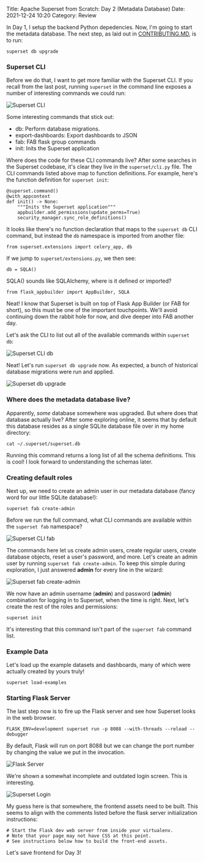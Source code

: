 Title: Apache Superset from Scratch: Day 2 (Metadata Database)
Date: 2021-12-24 10:20
Category: Review

In Day 1, I setup the backend Python depedencies. Now, I'm going to start the metadata database. The next step, as laid out in [CONTRIBUTING.MD](https://github.com/apache/superset/blob/master/CONTRIBUTING.md#setup-local-environment-for-development), is to run:

```
superset db upgrade
```

### Superset CLI

Before we do that, I want to get more familiar with the Superset CLI. If you recall from the last post, running `superset` in the command line exposes a number of interesting commands we could run:

![Superset CLI]({static}/images/superset_cli2.png)

Some interesting commands that stick out:

- db: Perform database migrations.
- export-dashboards: Export dashboards to JSON
- fab: FAB flask group commands
- init: Inits the Superset application

Where does the code for these CLI commands live? After some searches in the Superset codebase, it's clear they live in the `superset/cli.py` file. The CLI commands listed above map to function definitions. For example, here's the function definition for `superset init`:

```
@superset.command()
@with_appcontext
def init() -> None:
    """Inits the Superset application"""
    appbuilder.add_permissions(update_perms=True)
    security_manager.sync_role_definitions()
```

It looks like there's no function declaration that maps to the `superset db` CLI command, but instead the `db` namespace is imported from another file:

```
from superset.extensions import celery_app, db
```

If we jump to `superset/extensions.py`, we then see:

```
db = SQLA()
```

SQLA() sounds like SQLAlchemy, where is it defined or imported?

```
from flask_appbuilder import AppBuilder, SQLA
```

Neat! I know that Superset is built on top of Flask App Builder (or FAB for short), so this must be one of the important touchpoints. We'll avoid continuing down the rabbit hole for now, and dive deeper into FAB another day.

Let's ask the CLI to list out all of the available commands within `superset db`:

![Superset CLI db]({static}/images/superset_cli_db.png)

Neat! Let's run `superset db upgrade` now. As expected, a bunch of historical database migrations were run and applied.

![Superset db upgrade]({static}/images/superset_db_upgrade.png)

### Where does the metadata database live?

Apparently, _some_ database somewhere was upgraded. But where does that database actually live? After some exploring online, it seems that by default this database resides as a single SQLite database file over in my home directory:

```
cat ~/.superset/superset.db
```

Running this command returns a long list of all the schema definitions. This is cool! I look forward to understanding the schemas later.

### Creating default roles

Next up, we need to create an admin user in our metadata database (fancy word for our little SQLite database!):

```
superset fab create-admin
```

Before we run the full command, what CLI commands are available within the `superset fab` namespace?

![Superset CLI fab]({static}/images/superset_cli_fab.png)

The commands here let us create admin users, create regular users, create database objects, reset a user's password, and more. Let's create an admin user by running `superset fab create-admin`. To keep this simple during exploration, I just answered **admin** for every line in the wizard:

![Superset fab create-admin]({static}/images/fab_create_admin.png)

We now have an admin username (**admin**) and password (**admin**) combination for logging in to Superset, when the time is right. Next, let's create the rest of the roles and permissions:

```
superset init
```

It's interesting that this command isn't part of the `superset fab` command list.

### Example Data

Let's load up the example datasets and dashboards, many of which were actually created by yours truly!

```
superset load-examples
```

### Starting Flask Server

The last step now is to fire up the Flask server and see how Superset looks in the web browser.

```
FLASK_ENV=development superset run -p 8088 --with-threads --reload --debugger
```

By default, Flask will run on port 8088 but we can change the port number by changing the value we put in the invocation.

![Flask Server]({static}/images/flask_server.png)

We're shown a somewhat incomplete and outdated login screen. This is interesting.

![Superset Login]({static}/images/superset_login.png)

My guess here is that somewhere, the frontend assets need to be built. This seems to align with the comments listed before the flask server initialization instructions:

```
# Start the Flask dev web server from inside your virtualenv.
# Note that your page may not have CSS at this point.
# See instructions below how to build the front-end assets.
```

Let's save frontend for Day 3!